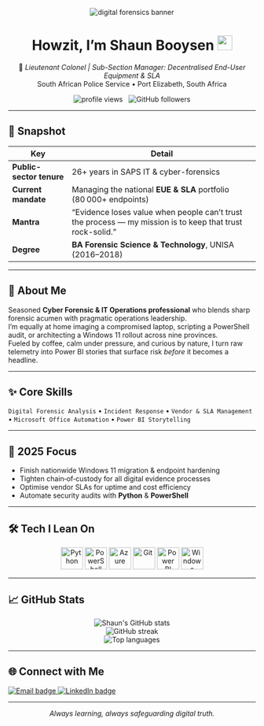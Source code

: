 <!-- GitHub profile README for https://github.com/shaunbooysen -->

<!-- ════════════════════════════════════ -->
<!--            HERO BANNER               -->
<!-- ════════════════════════════════════ -->
<p align="center">
  <img src="https://images.unsplash.com/photo-1591696205602-2f950c417cb9?auto=format&fit=crop&w=1600&h=360&q=80" alt="digital forensics banner">
</p>

<h1 align="center">
  Howzit, I’m <strong>Shaun Booysen</strong> <img src="https://media.giphy.com/media/hvRJCLFzcasrR4ia7z/giphy.gif" width="30" alt="waving hand">
</h1>

<p align="center">
  🔐 <em>Lieutenant Colonel | Sub-Section Manager: Decentralised End-User Equipment & SLA</em><br/>
  South African Police Service • Port Elizabeth, South Africa
</p>

<p align="center">
  <img src="https://komarev.com/ghpvc/?username=shaunbooysen&style=flat-square&color=blueviolet" alt="profile views">
  &nbsp;
  <img src="https://img.shields.io/github/followers/shaunbooysen?label=Followers&style=flat-square" alt="GitHub followers">
</p>

---

## 👀 Snapshot

| Key | Detail |
|-----|--------|
| **Public-sector tenure** | 26+ years in SAPS IT & cyber-forensics |
| **Current mandate** | Managing the national **EUE & SLA** portfolio (80 000+ endpoints) |
| **Mantra** | “Evidence loses value when people can’t trust the process — my mission is to keep that trust rock-solid.” |
| **Degree** | **BA Forensic Science & Technology**, UNISA (2016–2018) |

---

## 🧠 About Me
Seasoned **Cyber Forensic & IT Operations professional** who blends sharp forensic acumen with pragmatic operations leadership.  
I’m equally at home imaging a compromised laptop, scripting a PowerShell audit, or architecting a Windows 11 rollout across nine provinces.  
Fueled by coffee, calm under pressure, and curious by nature, I turn raw telemetry into Power BI stories that surface risk *before* it becomes a headline.

---

## ✨ Core Skills
`Digital Forensic Analysis` • `Incident Response` • `Vendor & SLA Management` • `Microsoft Office Automation` • `Power BI Storytelling`

---

## 🎯 2025 Focus
- Finish nationwide Windows 11 migration & endpoint hardening  
- Tighten chain‑of‑custody for all digital evidence processes  
- Optimise vendor SLAs for uptime and cost efficiency  
- Automate security audits with **Python** & **PowerShell**

---

## 🛠 Tech I Lean On
<p align="center">
  <img src="https://cdn.jsdelivr.net/gh/devicons/devicon/icons/python/python-original.svg" width="45" title="Python"/>
  <img src="https://cdn.jsdelivr.net/gh/devicons/devicon/icons/powershell/powershell-original.svg" width="45" title="PowerShell"/>
  <img src="https://cdn.jsdelivr.net/gh/devicons/devicon/icons/azure/azure-original.svg" width="45" title="Azure"/>
  <img src="https://cdn.jsdelivr.net/gh/devicons/devicon/icons/git/git-plain.svg" width="45" title="Git"/>
  <img src="https://raw.githubusercontent.com/microsoft/PowerBI-Icons/main/SVG/Power-BI.svg" width="45" title="Power BI"/>
  <img src="https://cdn.jsdelivr.net/gh/devicons/devicon/icons/windows8/windows8-original.svg" width="45" title="Windows"/>
</p>

---

## 📈 GitHub Stats
<p align="center">
  <img src="https://github-readme-stats.vercel.app/api?username=shaunbooysen&show_icons=true&count_private=true&hide_border=true" alt="Shaun's GitHub stats">
  <br/>
  <img src="https://github-readme-streak-stats.herokuapp.com?user=shaunbooysen&hide_border=true" alt="GitHub streak">
  <br/>
  <img src="https://github-readme-stats.vercel.app/api/top-langs/?username=shaunbooysen&layout=compact&hide_border=true" alt="Top languages">
</p>

---

## 🌐 Connect with Me
<a href="mailto:shaunbooysen@yahoo.co.za">
  <img src="https://img.shields.io/badge/Email-D14836?logo=gmail&logoColor=white&style=for-the-badge" alt="Email badge">
</a>
<a href="https://www.linkedin.com/in/shaun-booysen-79012b82">
  <img src="https://img.shields.io/badge/LinkedIn-0A66C2?logo=linkedin&logoColor=white&style=for-the-badge" alt="LinkedIn badge">
</a>

---

<p align="center"><em>Always learning, always safeguarding digital truth.</em></p>
